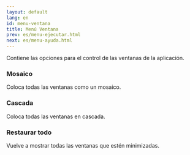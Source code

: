 ```yaml
---
layout: default
lang: en
id: menu-ventana
title: Menú Ventana
prev: es/menu-ejecutar.html
next: es/menu-ayuda.html
---
```


Contiene las opciones para el control de las ventanas de la aplicación.


###	Mosaico

Coloca todas las ventanas como un mosaico.


### Cascada

Coloca todas las ventanas en cascada.


### Restaurar todo

Vuelve a mostrar todas las ventanas que estén minimizadas.
